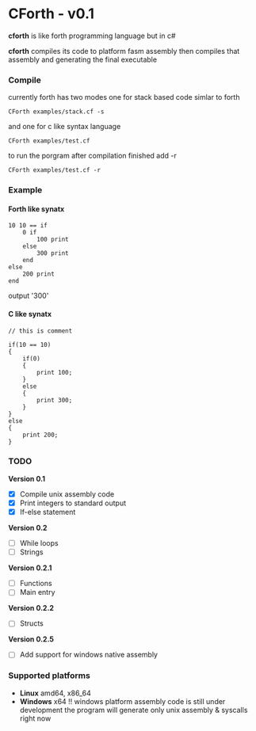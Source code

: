 # CForth - v0.1
**cforth** is like forth programming language but in c#

**cforth** compiles its code to platform fasm assembly then compiles that assembly and generating the final executable

### Compile
currently forth has two modes one for stack based code simlar to forth 

`CForth examples/stack.cf -s`

and one for c like syntax language

`CForth examples/test.cf`

to run the porgram after compilation finished add -r

`CForth examples/test.cf -r`
### Example
#### Forth like synatx
```
10 10 == if
    0 if
        100 print
    else
        300 print
    end
else
    200 print
end
```
output '300'
#### C like synatx
```
// this is comment

if(10 == 10)
{
    if(0)
    {
        print 100;
    }
    else
    {
        print 300;
    }
}
else
{
    print 200;
}
```

### TODO
**Version 0.1**
- [x] Compile unix assembly code
- [x] Print integers to standard output
- [x] If-else statement

**Version 0.2**
- [ ] While loops
- [ ] Strings

**Version 0.2.1**
- [ ] Functions
- [ ] Main entry

**Version 0.2.2**
- [ ] Structs

**Version 0.2.5**
- [ ] Add support for windows native assembly

### Supported platforms
- **Linux** amd64, x86_64
- **Windows** x64 !! windows platform assembly code is still under development the program will generate only unix assembly & syscalls right now